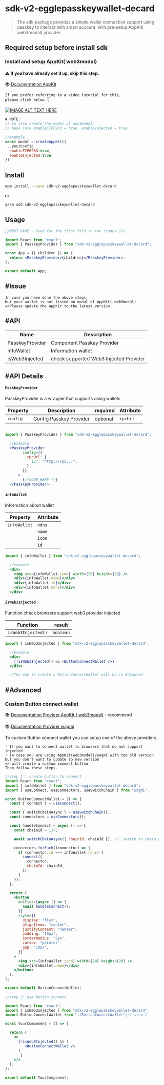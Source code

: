 # sdk-v2-egglepasskeywallet-decard


> The sdk package provides a simple wallet connection support using passkey to interact with smart account, with pre-setup AppKit( web3modal) provider

## Required setup before install sdk
### Install and setup AppKit( web3modal)
#### ⚠ If you have already set it up, skip this step.



📚 [Documentation AppKit](https://docs.reown.com/appkit/overview)

```
If you prefer referring to a video tutorial for this,
please click below 👇
```





[![IMAGE ALT TEXT HERE](https://i.ytimg.com/vi/lxTGqXh7LiA/hqdefault.jpg?sqp=-oaymwEnCNACELwBSFryq4qpAxkIARUAAIhCGAHYAQHiAQoIGBACGAY4AUAB&rs=AOn4CLDOS4gcXwP9GEZB4-Qei0TW-E4z7Q)](https://youtu.be/lxTGqXh7LiA)



```jsx
# NOTE:
// In step create the modal of web3modal,
// make sure enableEIP6963 = true, enableInjected = true

//example
const modal = createAppKit({
...yourConfig
  enableEIP6963:true,
  enableInjected:true
})
```

## Install

```bash
npm install --save sdk-v2-egglepasskeywallet-decard
```
or 

```bash
yarn add sdk-v2-egglepasskeywallet-decard
```


## Usage

```jsx
//MUST HAVE - Used for the first file to run (index.js)

import React from "react";
import { PasskeyProvider } from "sdk-v2-egglepasskeywallet-decard";

const App = ({ children }) => {
  return <PasskeyProvider>{children}</PasskeyProvider>;
};

export default App;
```
## #Issue
```
In case you have done the above steps,
but your wallet is not listed on modal of AppKit( web3modal)
=>Please update the AppKit to the latest version.
```


## #API


| Name                           | Description                                         
| -----------------------------  | -----------------------  
| PasskeyProvider                | Component Passkey Provider     
| infoWallet                     | Information wallet     
| isWeb3Injected                 | check supported Web3 Injected Provider     
 


## #API Details

#### `PasskeyProvider`

PasskeyProvider is a wrapper that supports using wallets


| Property                      | Description             | required           |Attribute                                  
| ----------------------------- | ----------------------- | -------------------|----------
| `config`                      | Config Passkey Provider |optional            |`rpcUrl`


```jsx

import { PasskeyProvider } from "sdk-v2-egglepasskeywallet-decard";

  //Example
  <PasskeyProvider
        config={{
          rpcUrl: {
            137: "http://rpc...",
          },
        }}
      >
        {/*CODE HERE */}
  </PasskeyProvider>
```

#### `infoWallet`
Information about wallet

| Property                      | Attribute                                                     
| ----------------------------- | ------------------------------------------------------------- 
| `infoWallet`                  | `ndns`
|                               | `name`
|                               | `icon`
|                               | `id`

```jsx
import { infoWallet } from "sdk-v2-egglepasskeywallet-decard";

  //example
  <div>
    <img src={infoWallet.icon} width={20} height={20} />
    <div>{infoWallet.name}</div>
    <div>{infoWallet.id}</div>
    <div>{infoWallet.ndns}</div>
  </div>
```




#### `isWeb3Injected`

Function check browsers support web3 provider injected

| Function                      | result                                                     
| ----------------------------- | ------------------------------------------------------------- 
| `isWeb3Injected()`            | `boolean`


```jsx
import { isWeb3Injected } from "sdk-v2-egglepasskeywallet-decard";

  //Example
  <div> 
    {!isWeb3Injected() && <ButtonConnectWallet />}
  </div>

  //The way to create a ButtonConnectWallet will be in Advanced
```

## #Advanced
### Custom Button connect wallet


📚 [Documentation Provider AppKit ( web3modal)](https://docs.reown.com/appkit/overview) - recommend

📚 [Documentation Provider wagmi](https://wagmi.sh/react/getting-started)

To custom Button connect wallet you can setup one of the above providers.

```
- If you want to connect wallet to browsers that do not support injected 
- In case you are using AppKit(web3modal)/wagmi with too old version but you don't want to update to new version
=> will create a custom connect button
Then follow these steps.
```

```jsx
//step 1 : create button to connect
import React from "react";
import { infoWallet } from "sdk-v2-egglepasskeywallet-decard";
import { useConnect, useConnectors, useSwitchChain } from "wagmi";

const ButtonConnectWallet = () => {
  const { connect } = useConnect();

  const { switchChainAsync } = useSwitchChain();
  const connectors = useConnectors();

  const handleConnect = async () => {
    const chainId = 137;

    await switchChainAsync({ chainId: chainId }); //  switch to chain you want connect

    connectors.forEach((connector) => {
      if (connector.id === infoWallet.rdns) {
        connect({
          connector,
          chainId: chainId,
        });
      }
    });
  };

  return (
    <button
      onClick={async () => {
        await handleConnect();
      }}
      style={{
        display: "flex",
        alignItems: "center",
        justifyContent: "center",
        padding: "10px",
        borderRadius: "5px",
        cursor: "pointer",
        gap: "10px",
      }}
    >
      <img src={infoWallet.icon} width={20} height={20} />
      <div>{infoWallet.name}</div>
    </button>
  );
};

export default ButtonConnectWallet;
 
//step 2: use button connect

import React from "react";
import { isWeb3Injected } from "sdk-v2-egglepasskeywallet-decard";
import ButtonConnectWallet from "./ButtonConnectWallet";// step 1

const YourComponent = () => {

  return (
    <>
      {!isWeb3Injected() && (
         <ButtonConnectWallet />
      )
       }
    </>
  );
};

export default YourComponent;
```
